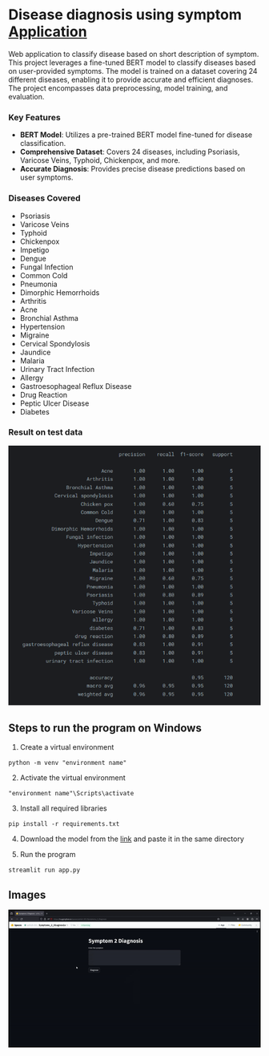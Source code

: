 # Disease diagnosis using symptom [Application](https://huggingface.co/spaces/ashish-001/Symptoms_2_Diagnosis)
Web application to classify disease  based on short description of symptom.
This project leverages a fine-tuned BERT model to classify diseases based on user-provided symptoms. The model is trained on a dataset covering 24 different diseases, enabling it to provide accurate and efficient diagnoses. The project encompasses data preprocessing, model training, and evaluation.

### Key Features
- **BERT Model**: Utilizes a pre-trained BERT model fine-tuned for disease classification.
- **Comprehensive Dataset**: Covers 24 diseases, including Psoriasis, Varicose Veins, Typhoid, Chickenpox, and more.
- **Accurate Diagnosis**: Provides precise disease predictions based on user symptoms.

### Diseases Covered
- Psoriasis
- Varicose Veins
- Typhoid
- Chickenpox
- Impetigo
- Dengue
- Fungal Infection
- Common Cold
- Pneumonia
- Dimorphic Hemorrhoids
- Arthritis
- Acne
- Bronchial Asthma
- Hypertension
- Migraine
- Cervical Spondylosis
- Jaundice
- Malaria
- Urinary Tract Infection
- Allergy
- Gastroesophageal Reflux Disease
- Drug Reaction
- Peptic Ulcer Disease
- Diabetes

### Result on test data
![Result](<Result.png>)

## Steps to run the program on Windows
1. Create a virtual environment 
```
python -m venv "environment name"
```
2. Activate the virtual environment
```
"environment name"\Scripts\activate
```
3. Install all required libraries
```
pip install -r requirements.txt
```
4. Download the model from the [link](https://huggingface.co/ashish-001/finetuned-bert-symptom/resolve/main/symptoms.h5?download=true) and paste it in the same directory

5. Run the program
```
streamlit run app.py
```

## Images
![Alt text](<demo.gif>)
